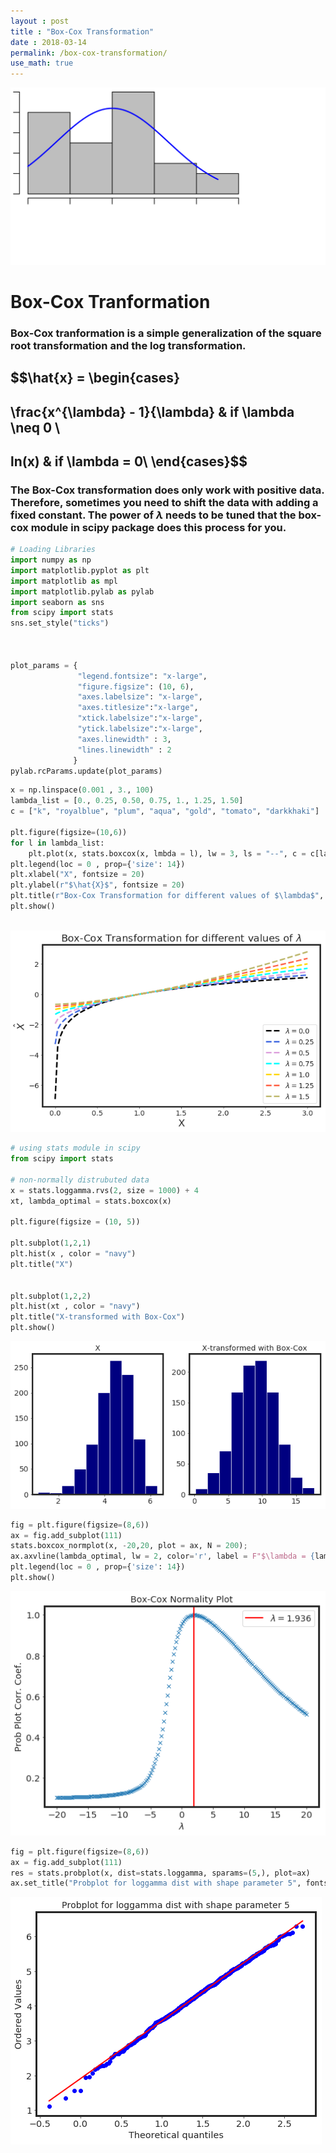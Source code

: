 ```yaml
---
layout : post
title : "Box-Cox Transformation"
date : 2018-03-14
permalink: /box-cox-transformation/
use_math: true
---
```

![glass-header](/images/boxcox-header.png)
# Box-Cox Tranformation

### Box-Cox tranformation is a simple generalization of the square root transformation and the log transformation.
 
## $$\hat{x} = \begin{cases}
##                \frac{x^{\lambda} - 1}{\lambda} & if \lambda \neq 0 \\
##                 ln(x) & if \lambda = 0\\ \end{cases}$$
         
### The Box-Cox transformation does only work with positive data. Therefore, sometimes you need to shift the data with adding a fixed constant. The power of $\lambda$ needs to be tuned that the box-cox module in scipy package does this process for you.


```python
# Loading Libraries
import numpy as np
import matplotlib.pyplot as plt
import matplotlib as mpl
import matplotlib.pylab as pylab
import seaborn as sns
from scipy import stats
sns.set_style("ticks")



plot_params = {
               "legend.fontsize": "x-large",
               "figure.figsize": (10, 6),
               "axes.labelsize": "x-large",
               "axes.titlesize":"x-large",
               "xtick.labelsize":"x-large",
               "ytick.labelsize":"x-large",
               "axes.linewidth" : 3,
               "lines.linewidth" : 2
              }
pylab.rcParams.update(plot_params)

```


```python
x = np.linspace(0.001 , 3., 100)
lambda_list = [0., 0.25, 0.50, 0.75, 1., 1.25, 1.50]
c = ["k", "royalblue", "plum", "aqua", "gold", "tomato", "darkkhaki"]

plt.figure(figsize=(10,6))
for l in lambda_list:
    plt.plot(x, stats.boxcox(x, lmbda = l), lw = 3, ls = "--", c = c[lambda_list.index(l)], label = F"$\lambda = {l}$")
plt.legend(loc = 0 , prop={'size': 14})
plt.xlabel("X", fontsize = 20)
plt.ylabel(r"$\hat{X}$", fontsize = 20)
plt.title(r"Box-Cox Transformation for different values of $\lambda$", fontsize = 20)
plt.show()
    
```


![png](/notebooks/box-cox-transformation_files/output_2_0.png)



```python
# using stats module in scipy
from scipy import stats

# non-normally distrubuted data
x = stats.loggamma.rvs(2, size = 1000) + 4
xt, lambda_optimal = stats.boxcox(x)

plt.figure(figsize = (10, 5))

plt.subplot(1,2,1)
plt.hist(x , color = "navy")
plt.title("X")


plt.subplot(1,2,2)
plt.hist(xt , color = "navy")
plt.title("X-transformed with Box-Cox")
plt.show()


```


![png](/notebooks/box-cox-transformation_files/output_3_0.png)



```python
fig = plt.figure(figsize=(8,6))
ax = fig.add_subplot(111)
stats.boxcox_normplot(x, -20,20, plot = ax, N = 200);
ax.axvline(lambda_optimal, lw = 2, color='r', label = F"$\lambda = {lambda_optimal:.4}$");
plt.legend(loc = 0 , prop={'size': 14})
plt.show()

```


![png](/notebooks/box-cox-transformation_files/output_4_0.png)



```python
fig = plt.figure(figsize=(8,6))
ax = fig.add_subplot(111)
res = stats.probplot(x, dist=stats.loggamma, sparams=(5,), plot=ax)
ax.set_title("Probplot for loggamma dist with shape parameter 5", fontsize = 14);
```


![png](/notebooks/box-cox-transformation_files/output_5_0.png)



```python

```
